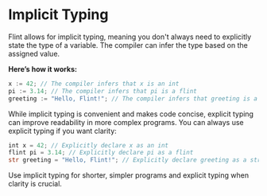 # Implicit Typing

Flint allows for implicit typing, meaning you don't always need to explicitly state the type of a variable. The compiler can infer the type based on the assigned value.

**Here’s how it works:**

```rs
x := 42; // The compiler infers that x is an int
pi := 3.14; // The compiler infers that pi is a flint
greeting := "Hello, Flint!"; // The compiler infers that greeting is a str
```

While implicit typing is convenient and makes code concise, explicit typing can improve readability in more complex programs. You can always use explicit typing if you want clarity:

```rs
int x = 42; // Explicitly declare x as an int
flint pi = 3.14; // Explicitly declare pi as a flint
str greeting = "Hello, Flint!"; // Explicitly declare greeting as a str
```

Use implicit typing for shorter, simpler programs and explicit typing when clarity is crucial.

